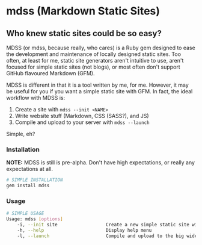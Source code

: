 # mdss (Markdown Static Sites)
## Who knew static sites could be so easy?

MDSS (or mdss, because really, who cares) is a Ruby gem designed to ease the development and maintenance of locally designed static sites. Too often, at least for me, static site generators aren't intuitive to use, aren't focused for simple static sites (not blogs), or most often don't support GitHub flavoured Markdown (GFM). 

MDSS is different in that it is a tool written by me, for me. However, it may be useful for you if you want a simple static site with GFM. In fact, the ideal workflow with MDSS is:

1. Create a site with `mdss --init <NAME>`
2. Write website stuff (Markdown, CSS (SASS?), and JS)
3. Compile and upload to your server with `mdss --launch`

Simple, eh?

### Installation

**NOTE:** MDSS is still is pre-alpha. Don't have high expectations, or really any expectations at all.

```bash
# SIMPLE INSTALLATION
gem install mdss
```

### Usage

```bash
# SIMPLE USAGE
Usage: mdss [options]
    -i, --init site                  Create a new simple static site with GFM
    -h, --help                       Display help menu
    -l, --launch                     Compile and upload to the big wide world
```
